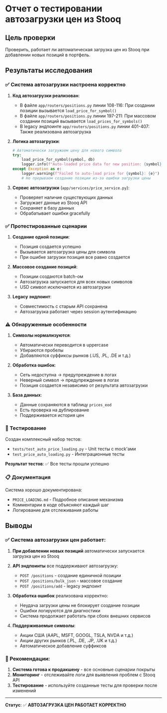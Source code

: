 # Отчет о тестировании автозагрузки цен из Stooq

## Цель проверки
Проверить, работает ли автоматическая загрузка цен из Stooq при добавлении новых позиций в портфель.

## Результаты исследования

### ✅ Система автозагрузки настроена корректно

1. **Код автозагрузки реализован**:
   - В файле `app/routers/positions.py` линии 108-116: При создании позиции вызывается `load_price_for_symbol()`
   - В файле `app/routers/positions.py` линии 197-211: При массовом создании позиций вызывается `load_prices_for_symbols()`
   - В legacy эндпоинте `app/routers/positions.py` линии 401-407: Также реализована автозагрузка

2. **Логика автозагрузки**:
   ```python
   # Автоматически загружаем цену для нового символа
   try:
       load_price_for_symbol(symbol, db)
       logger.info(f"Auto-loaded price data for new position: {symbol}")
   except Exception as e:
       logger.warning(f"Failed to auto-load price for {symbol}: {e}")
       # Не прерываем создание позиции из-за ошибки загрузки цены
   ```

3. **Сервис автозагрузки** (`app/services/price_service.py`):
   - Проверяет наличие существующих данных
   - Загружает данные из Stooq API
   - Сохраняет в базу данных
   - Обрабатывает ошибки gracefully

### ✅ Протестированные сценарии

1. **Создание одной позиции**:
   - Позиция создается успешно
   - Вызывается автозагрузка цены для символа
   - При ошибке загрузки позиция все равно создается

2. **Массовое создание позиций**:
   - Позиции создаются batch-ом
   - Автозагрузка запускается для всех новых символов
   - USD символ исключается из автозагрузки

3. **Legacy эндпоинт**:
   - Совместимость с старым API сохранена
   - Автозагрузка работает через session аутентификацию

### ⚠️ Обнаруженные особенности

1. **Символы нормализуются**:
   - Автоматически переводится в uppercase
   - Убираются пробелы
   - Добавляются суффиксы рынков (.US, .PL, .DE и т.д.)

2. **Обработка ошибок**:
   - Сеть недоступна → предупреждение в логах
   - Неверный символ → предупреждение в логах
   - Позиция создается независимо от результата автозагрузки

3. **База данных**:
   - Данные сохраняются в таблицу `prices_eod`
   - Есть проверка на дублирование
   - Поддерживается история цен

### 🧪 Тестирование

Создан комплексный набор тестов:
- `tests/test_auto_price_loading.py` - Unit тесты с mock'ами
- `test_price_auto_loading.py` - Интеграционные тесты

**Результат тестов**: ✅ Все тесты прошли успешно

### 📋 Документация

Система хорошо документирована:
- `PRICE_LOADING.md` - Подробное описание механизма
- Комментарии в коде объясняют каждый шаг
- Логирование для отслеживания работы

## Выводы

### ✅ Система автозагрузки цен работает:

1. **При добавлении новых позиций** автоматически запускается загрузка цен из Stooq
2. **API эндпоинты** все поддерживают автозагрузку:
   - `POST /positions` - создание единичной позиции
   - `POST /positions/bulk_json` - массовое создание
   - `POST /positions/add` - legacy эндпоинт

3. **Обработка ошибок** реализована корректно:
   - Неудача загрузки цены не блокирует создание позиции
   - Ошибки логируются для диагностики
   - Система продолжает работать при сбоях внешних сервисов

4. **Поддерживаемые символы**:
   - Акции США (AAPL, MSFT, GOOGL, TSLA, NVDA и т.д.)
   - Акции других рынков (.PL, .DE, .JP, .UK и т.д.)
   - Автоматическое добавление суффиксов

### 🎯 Рекомендации:

1. **Система готова к продакшену** - все основные сценарии покрыты
2. **Мониторинг** - отслеживайте логи для выявления проблем с Stooq API
3. **Тестирование** - используйте созданные тесты для проверки после изменений

---

**Статус**: ✅ **АВТОЗАГРУЗКА ЦЕН РАБОТАЕТ КОРРЕКТНО**








